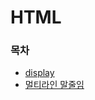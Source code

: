 # HTML

### 목차
- [display](https://github.com/ThreeSnakes/TIL/blob/master/HTML/display.md)
- [멀티라인 말줄임](https://github.com/ThreeSnakes/TIL/blob/master/HTML/%EB%A9%80%ED%8B%B0%EB%9D%BC%EC%9D%B8%20%EB%A7%90%EC%A4%84%EC%9E%84.md)